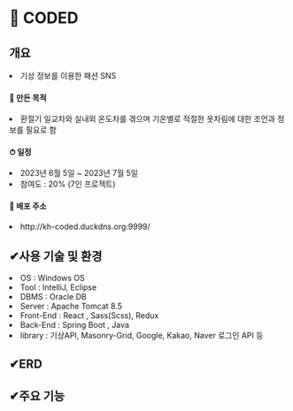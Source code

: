 <h1>👚 CODED</h1>
<h2>개요</h2>
  <li>﻿기상 정보를 이용한 패션 SNS</li>
<h4>📄 만든 목적</h4>
  <li>﻿환절기 일교차와 실내외 온도차를 겪으며 기온별로 적절한 옷차림에 대한 조언과 정보를 필요로 함</li>
  
<h4>⏱ 일정</h4>
  <li>﻿2023년 6월 5일 ~ 2023년 7월 5일</li>
  <li>참여도 : 20% (7인 프로젝트)</li>

<h4>🔖 배포 주소</h4>
  <li>http://kh-coded.duckdns.org:9999/</li>
  <h2>✔사용 기술 및 환경</h2>
    <li>OS : Windows OS</li>
    <li>Tool : IntelliJ, Eclipse</li>
    <li>DBMS : Oracle DB</li>
    <li>Server : Apache Tomcat 8.5</li>
    <li>Front-End : React , Sass(Scss), Redux</li>
    <li>Back-End : Spring Boot , Java</li>
    <li>library : 기상API, Masonry-Grid, Google, Kakao, Naver 로그인 API 등</li>

<h2>✔ERD</h2>


<h2>✔주요 기능</h2>

